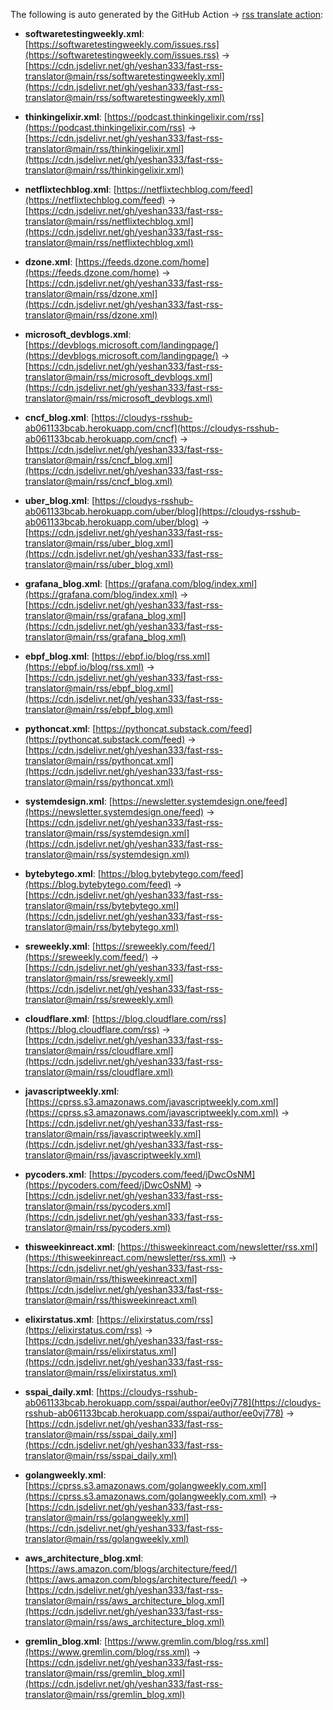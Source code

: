 The following is auto generated by the GitHub Action -> [rss translate action](.github/workflows/test_github_action.yaml):

<!-- fast-rss-translator: start -->

- **softwaretestingweekly.xml**: [https://softwaretestingweekly.com/issues.rss](https://softwaretestingweekly.com/issues.rss) -> [https://cdn.jsdelivr.net/gh/yeshan333/fast-rss-translator@main/rss/softwaretestingweekly.xml](https://cdn.jsdelivr.net/gh/yeshan333/fast-rss-translator@main/rss/softwaretestingweekly.xml)

- **thinkingelixir.xml**: [https://podcast.thinkingelixir.com/rss](https://podcast.thinkingelixir.com/rss) -> [https://cdn.jsdelivr.net/gh/yeshan333/fast-rss-translator@main/rss/thinkingelixir.xml](https://cdn.jsdelivr.net/gh/yeshan333/fast-rss-translator@main/rss/thinkingelixir.xml)

- **netflixtechblog.xml**: [https://netflixtechblog.com/feed](https://netflixtechblog.com/feed) -> [https://cdn.jsdelivr.net/gh/yeshan333/fast-rss-translator@main/rss/netflixtechblog.xml](https://cdn.jsdelivr.net/gh/yeshan333/fast-rss-translator@main/rss/netflixtechblog.xml)

- **dzone.xml**: [https://feeds.dzone.com/home](https://feeds.dzone.com/home) -> [https://cdn.jsdelivr.net/gh/yeshan333/fast-rss-translator@main/rss/dzone.xml](https://cdn.jsdelivr.net/gh/yeshan333/fast-rss-translator@main/rss/dzone.xml)

- **microsoft_devblogs.xml**: [https://devblogs.microsoft.com/landingpage/](https://devblogs.microsoft.com/landingpage/) -> [https://cdn.jsdelivr.net/gh/yeshan333/fast-rss-translator@main/rss/microsoft_devblogs.xml](https://cdn.jsdelivr.net/gh/yeshan333/fast-rss-translator@main/rss/microsoft_devblogs.xml)

- **cncf_blog.xml**: [https://cloudys-rsshub-ab061133bcab.herokuapp.com/cncf](https://cloudys-rsshub-ab061133bcab.herokuapp.com/cncf) -> [https://cdn.jsdelivr.net/gh/yeshan333/fast-rss-translator@main/rss/cncf_blog.xml](https://cdn.jsdelivr.net/gh/yeshan333/fast-rss-translator@main/rss/cncf_blog.xml)

- **uber_blog.xml**: [https://cloudys-rsshub-ab061133bcab.herokuapp.com/uber/blog](https://cloudys-rsshub-ab061133bcab.herokuapp.com/uber/blog) -> [https://cdn.jsdelivr.net/gh/yeshan333/fast-rss-translator@main/rss/uber_blog.xml](https://cdn.jsdelivr.net/gh/yeshan333/fast-rss-translator@main/rss/uber_blog.xml)

- **grafana_blog.xml**: [https://grafana.com/blog/index.xml](https://grafana.com/blog/index.xml) -> [https://cdn.jsdelivr.net/gh/yeshan333/fast-rss-translator@main/rss/grafana_blog.xml](https://cdn.jsdelivr.net/gh/yeshan333/fast-rss-translator@main/rss/grafana_blog.xml)

- **ebpf_blog.xml**: [https://ebpf.io/blog/rss.xml](https://ebpf.io/blog/rss.xml) -> [https://cdn.jsdelivr.net/gh/yeshan333/fast-rss-translator@main/rss/ebpf_blog.xml](https://cdn.jsdelivr.net/gh/yeshan333/fast-rss-translator@main/rss/ebpf_blog.xml)

- **pythoncat.xml**: [https://pythoncat.substack.com/feed](https://pythoncat.substack.com/feed) -> [https://cdn.jsdelivr.net/gh/yeshan333/fast-rss-translator@main/rss/pythoncat.xml](https://cdn.jsdelivr.net/gh/yeshan333/fast-rss-translator@main/rss/pythoncat.xml)

- **systemdesign.xml**: [https://newsletter.systemdesign.one/feed](https://newsletter.systemdesign.one/feed) -> [https://cdn.jsdelivr.net/gh/yeshan333/fast-rss-translator@main/rss/systemdesign.xml](https://cdn.jsdelivr.net/gh/yeshan333/fast-rss-translator@main/rss/systemdesign.xml)

- **bytebytego.xml**: [https://blog.bytebytego.com/feed](https://blog.bytebytego.com/feed) -> [https://cdn.jsdelivr.net/gh/yeshan333/fast-rss-translator@main/rss/bytebytego.xml](https://cdn.jsdelivr.net/gh/yeshan333/fast-rss-translator@main/rss/bytebytego.xml)

- **sreweekly.xml**: [https://sreweekly.com/feed/](https://sreweekly.com/feed/) -> [https://cdn.jsdelivr.net/gh/yeshan333/fast-rss-translator@main/rss/sreweekly.xml](https://cdn.jsdelivr.net/gh/yeshan333/fast-rss-translator@main/rss/sreweekly.xml)

- **cloudflare.xml**: [https://blog.cloudflare.com/rss](https://blog.cloudflare.com/rss) -> [https://cdn.jsdelivr.net/gh/yeshan333/fast-rss-translator@main/rss/cloudflare.xml](https://cdn.jsdelivr.net/gh/yeshan333/fast-rss-translator@main/rss/cloudflare.xml)

- **javascriptweekly.xml**: [https://cprss.s3.amazonaws.com/javascriptweekly.com.xml](https://cprss.s3.amazonaws.com/javascriptweekly.com.xml) -> [https://cdn.jsdelivr.net/gh/yeshan333/fast-rss-translator@main/rss/javascriptweekly.xml](https://cdn.jsdelivr.net/gh/yeshan333/fast-rss-translator@main/rss/javascriptweekly.xml)

- **pycoders.xml**: [https://pycoders.com/feed/jDwcOsNM](https://pycoders.com/feed/jDwcOsNM) -> [https://cdn.jsdelivr.net/gh/yeshan333/fast-rss-translator@main/rss/pycoders.xml](https://cdn.jsdelivr.net/gh/yeshan333/fast-rss-translator@main/rss/pycoders.xml)

- **thisweekinreact.xml**: [https://thisweekinreact.com/newsletter/rss.xml](https://thisweekinreact.com/newsletter/rss.xml) -> [https://cdn.jsdelivr.net/gh/yeshan333/fast-rss-translator@main/rss/thisweekinreact.xml](https://cdn.jsdelivr.net/gh/yeshan333/fast-rss-translator@main/rss/thisweekinreact.xml)

- **elixirstatus.xml**: [https://elixirstatus.com/rss](https://elixirstatus.com/rss) -> [https://cdn.jsdelivr.net/gh/yeshan333/fast-rss-translator@main/rss/elixirstatus.xml](https://cdn.jsdelivr.net/gh/yeshan333/fast-rss-translator@main/rss/elixirstatus.xml)

- **sspai_daily.xml**: [https://cloudys-rsshub-ab061133bcab.herokuapp.com/sspai/author/ee0vj778](https://cloudys-rsshub-ab061133bcab.herokuapp.com/sspai/author/ee0vj778) -> [https://cdn.jsdelivr.net/gh/yeshan333/fast-rss-translator@main/rss/sspai_daily.xml](https://cdn.jsdelivr.net/gh/yeshan333/fast-rss-translator@main/rss/sspai_daily.xml)

- **golangweekly.xml**: [https://cprss.s3.amazonaws.com/golangweekly.com.xml](https://cprss.s3.amazonaws.com/golangweekly.com.xml) -> [https://cdn.jsdelivr.net/gh/yeshan333/fast-rss-translator@main/rss/golangweekly.xml](https://cdn.jsdelivr.net/gh/yeshan333/fast-rss-translator@main/rss/golangweekly.xml)

- **aws_architecture_blog.xml**: [https://aws.amazon.com/blogs/architecture/feed/](https://aws.amazon.com/blogs/architecture/feed/) -> [https://cdn.jsdelivr.net/gh/yeshan333/fast-rss-translator@main/rss/aws_architecture_blog.xml](https://cdn.jsdelivr.net/gh/yeshan333/fast-rss-translator@main/rss/aws_architecture_blog.xml)

- **gremlin_blog.xml**: [https://www.gremlin.com/blog/rss.xml](https://www.gremlin.com/blog/rss.xml) -> [https://cdn.jsdelivr.net/gh/yeshan333/fast-rss-translator@main/rss/gremlin_blog.xml](https://cdn.jsdelivr.net/gh/yeshan333/fast-rss-translator@main/rss/gremlin_blog.xml)

<!-- fast-rss-translator: end -->

